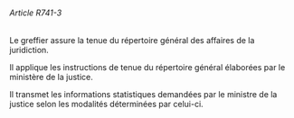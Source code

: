 ###### Article R741-3

Le greffier assure la tenue du répertoire général des affaires de la juridiction.

Il applique les instructions de tenue du répertoire général élaborées par le ministère de la justice.

Il transmet les informations statistiques demandées par le ministre de la justice selon les modalités déterminées par celui-ci.

